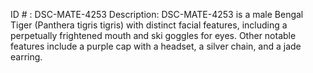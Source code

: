 ID # : DSC-MATE-4253
Description: DSC-MATE-4253 is a male Bengal Tiger (Panthera tigris tigris) with distinct facial features, including a perpetually frightened mouth and ski goggles for eyes. Other notable features include a purple cap with a headset, a silver chain, and a jade earring.